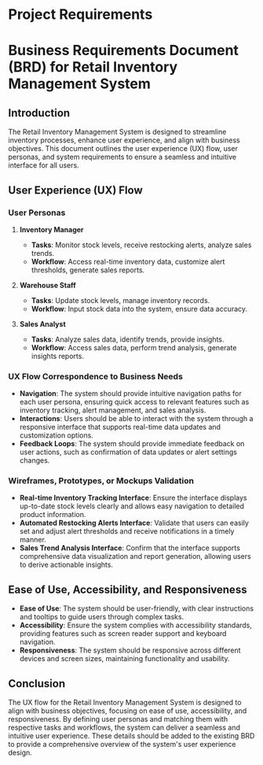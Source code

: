 # Project Requirements

# Business Requirements Document (BRD) for Retail Inventory Management System

## Introduction

The Retail Inventory Management System is designed to streamline inventory processes, enhance user experience, and align with business objectives. This document outlines the user experience (UX) flow, user personas, and system requirements to ensure a seamless and intuitive interface for all users.

## User Experience (UX) Flow

### User Personas

1. **Inventory Manager**
   - **Tasks**: Monitor stock levels, receive restocking alerts, analyze sales trends.
   - **Workflow**: Access real-time inventory data, customize alert thresholds, generate sales reports.

2. **Warehouse Staff**
   - **Tasks**: Update stock levels, manage inventory records.
   - **Workflow**: Input stock data into the system, ensure data accuracy.

3. **Sales Analyst**
   - **Tasks**: Analyze sales data, identify trends, provide insights.
   - **Workflow**: Access sales data, perform trend analysis, generate insights reports.

### UX Flow Correspondence to Business Needs

- **Navigation**: The system should provide intuitive navigation paths for each user persona, ensuring quick access to relevant features such as inventory tracking, alert management, and sales analysis.
- **Interactions**: Users should be able to interact with the system through a responsive interface that supports real-time data updates and customization options.
- **Feedback Loops**: The system should provide immediate feedback on user actions, such as confirmation of data updates or alert settings changes.

### Wireframes, Prototypes, or Mockups Validation

- **Real-time Inventory Tracking Interface**: Ensure the interface displays up-to-date stock levels clearly and allows easy navigation to detailed product information.
- **Automated Restocking Alerts Interface**: Validate that users can easily set and adjust alert thresholds and receive notifications in a timely manner.
- **Sales Trend Analysis Interface**: Confirm that the interface supports comprehensive data visualization and report generation, allowing users to derive actionable insights.

## Ease of Use, Accessibility, and Responsiveness

- **Ease of Use**: The system should be user-friendly, with clear instructions and tooltips to guide users through complex tasks.
- **Accessibility**: Ensure the system complies with accessibility standards, providing features such as screen reader support and keyboard navigation.
- **Responsiveness**: The system should be responsive across different devices and screen sizes, maintaining functionality and usability.

## Conclusion

The UX flow for the Retail Inventory Management System is designed to align with business objectives, focusing on ease of use, accessibility, and responsiveness. By defining user personas and matching them with respective tasks and workflows, the system can deliver a seamless and intuitive user experience. These details should be added to the existing BRD to provide a comprehensive overview of the system's user experience design.